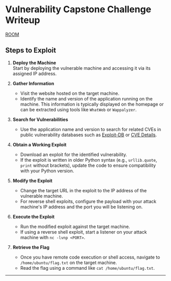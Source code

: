 # Vulnerability Capstone Challenge Writeup  
[ROOM](https://tryhackme.com/r/room/vulnerabilitycapstone)

## Steps to Exploit  

1. **Deploy the Machine**  
   Start by deploying the vulnerable machine and accessing it via its assigned IP address.  

2. **Gather Information**  
   - Visit the website hosted on the target machine.  
   - Identify the name and version of the application running on the machine. This information is typically displayed on the homepage or can be extracted using tools like `WhatWeb` or `Wappalyzer`.  

3. **Search for Vulnerabilities**  
   - Use the application name and version to search for related CVEs in public vulnerability databases such as [Exploit-DB](https://www.exploit-db.com) or [CVE Details](https://cvedetails.com).  

4. **Obtain a Working Exploit**  
   - Download an exploit for the identified vulnerability.  
   - If the exploit is written in older Python syntax (e.g., `urllib.quote`, `print` without brackets), update the code to ensure compatibility with your Python version.  

5. **Modify the Exploit**  
   - Change the target URL in the exploit to the IP address of the vulnerable machine.  
   - For reverse shell exploits, configure the payload with your attack machine's IP address and the port you will be listening on.  

6. **Execute the Exploit**  
   - Run the modified exploit against the target machine.  
   - If using a reverse shell exploit, start a listener on your attack machine with `nc -lvnp <PORT>`.  

7. **Retrieve the Flag**  
   - Once you have remote code execution or shell access, navigate to `/home/ubuntu/flag.txt` on the target machine.  
   - Read the flag using a command like `cat /home/ubuntu/flag.txt`.  

---